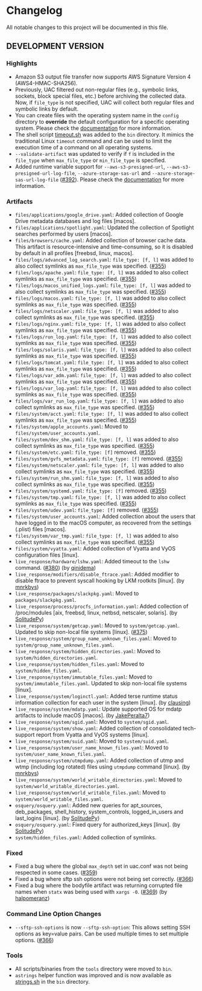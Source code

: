 # Changelog

All notable changes to this project will be documented in this file.

## DEVELOPMENT VERSION

### Highlights

- Amazon S3 output file transfer now supports AWS Signature Version 4 (AWS4-HMAC-SHA256).
- Previously, UAC filtered out non-regular files (e.g., symbolic links, sockets, block special files, etc.) before archiving the collected data. Now, if `file_type` is not specified, UAC will collect both regular files and symbolic links by default.
- You can create files with the operating system name in the `config` directory to **override** the default configuration for a specific operating system. Please check the [documentation](https://tclahr.github.io/uac-docs/config_file/) for more information.
- The shell script [timeout.sh](https://github.com/tclahr/timeout.sh) was added to the `bin` directory. It mimics the traditional Linux `timeout` command and can be used to limit the execution time of a command on all operating systems.
- `--validate-artifact` was updated to verify if `f` is included in the `file_type` when `max_file_type` or `min_file_type` is specified.
- Added runtime variable support for `--aws-s3-presigned-url`, `--aws-s3-presigned-url-log-file`, `--azure-storage-sas-url` and `--azure-storage-sas-url-log-file` ([#392](https://github.com/tclahr/uac/issues/392)). Please check the [documentation](https://tclahr.github.io/uac-docs/runtime_variables/) for more information.

### Artifacts

- `files/applications/google_drive.yaml`: Added collection of Google Drive metadata databases and log files [macos].
- `files/applications/spotlight.yaml`: Updated the collection of Spotlight searches performed by users [macos].
- `files/browsers/cache.yaml`: Added collection of browser cache data. This artifact is resource-intensive and time-consuming, so it is disabled by default in all profiles [freebsd, linux, macos].
- `files/logs/advanced_log_search.yaml`: `file_type: [f, l]` was added to also collect symlinks as `max_file_type` was specified. ([#355](https://github.com/tclahr/uac/issues/355))
- `files/logs/apache.yaml`: `file_type: [f, l]` was added to also collect symlinks as `max_file_type` was specified. ([#355](https://github.com/tclahr/uac/issues/355))
- `files/logs/macos_unified_logs.yaml`: `file_type: [f, l]` was added to also collect symlinks as `max_file_type` was specified. ([#355](https://github.com/tclahr/uac/issues/355))
- `files/logs/macos.yaml`: `file_type: [f, l]` was added to also collect symlinks as `max_file_type` was specified. ([#355](https://github.com/tclahr/uac/issues/355))
- `files/logs/netscaler.yaml`: `file_type: [f, l]` was added to also collect symlinks as `max_file_type` was specified. ([#355](https://github.com/tclahr/uac/issues/355))
- `files/logs/nginx.yaml`: `file_type: [f, l]` was added to also collect symlinks as `max_file_type` was specified. ([#355](https://github.com/tclahr/uac/issues/355))
- `files/logs/run_log.yaml`: `file_type: [f, l]` was added to also collect symlinks as `max_file_type` was specified. ([#355](https://github.com/tclahr/uac/issues/355))
- `files/logs/solaris.yaml`: `file_type: [f, l]` was added to also collect symlinks as `max_file_type` was specified. ([#355](https://github.com/tclahr/uac/issues/355))
- `files/logs/tomcat.yaml`: `file_type: [f, l]` was added to also collect symlinks as `max_file_type` was specified. ([#355](https://github.com/tclahr/uac/issues/355))
- `files/logs/var_adm.yaml`: `file_type: [f, l]` was added to also collect symlinks as `max_file_type` was specified. ([#355](https://github.com/tclahr/uac/issues/355))
- `files/logs/var_log.yaml`: `file_type: [f, l]` was added to also collect symlinks as `max_file_type` was specified. ([#355](https://github.com/tclahr/uac/issues/355))
- `files/logs/var_run_log.yaml`: `file_type: [f, l]` was added to also collect symlinks as `max_file_type` was specified. ([#355](https://github.com/tclahr/uac/issues/355))
- `files/system/acct.yaml`: `file_type: [f, l]` was added to also collect symlinks as `max_file_type` was specified. ([#355](https://github.com/tclahr/uac/issues/355))
- `files/system/apple_accounts.yaml`: Moved to `files/system/user_accounts.yaml`.
- `files/system/dev_shm.yaml`: `file_type: [f, l]` was added to also collect symlinks as `max_file_type` was specified. ([#355](https://github.com/tclahr/uac/issues/355))
- `files/system/etc.yaml`: `file_type: [f]` removed. ([#355](https://github.com/tclahr/uac/issues/355))
- `files/system/gvfs_metadata.yaml`: `file_type: [f]` removed. ([#355](https://github.com/tclahr/uac/issues/355))
- `files/system/netscaler.yaml`: `file_type: [f, l]` was added to also collect symlinks as `max_file_type` was specified. ([#355](https://github.com/tclahr/uac/issues/355))
- `files/system/run_shm.yaml`: `file_type: [f, l]` was added to also collect symlinks as `max_file_type` was specified. ([#355](https://github.com/tclahr/uac/issues/355))
- `files/system/systemd.yaml`: `file_type: [f]` removed. ([#355](https://github.com/tclahr/uac/issues/355))
- `files/system/tmp.yaml`: `file_type: [f, l]` was added to also collect symlinks as `max_file_type` was specified. ([#355](https://github.com/tclahr/uac/issues/355))
- `files/system/udev.yaml`: `file_type: [f]` removed. ([#355](https://github.com/tclahr/uac/issues/355))
- `files/system/user_accounts.yaml`: Added collection about the users that have logged in to the macOS computer, as recovered from the settings (.plist) files [macos].
- `files/system/var_tmp.yaml`: `file_type: [f, l]` was added to also collect symlinks as `max_file_type` was specified. ([#355](https://github.com/tclahr/uac/issues/355))
- `files/system/vyatta.yaml`: Added collection of Vyatta and VyOS configuration files [linux].
- `live_response/hardware/lshw.yaml`: Added timeout to the `lshw` command. ([#380](https://github.com/tclahr/uac/issues/380)) (by [qinidema](https://github.com/qinidema))
- `live_response/modifiers/disable_ftrace.yaml`: Added modifier to disable ftrace to prevent syscall hooking by LKM rootkits [linux]. (by [mnrkbys](https://github.com/mnrkbys))
- `live_response/packages/slackpkg.yaml`: Moved to `packages/slackpkg.yaml`.
- `live_response/process/procfs_information.yaml`: Added collection of /proc/modules [aix, freebsd, linux, netbsd, netscaler, solaris]. (by [SolitudePy](https://github.com/SolitudePy))
- `live_response/system/getcap.yaml`: Moved to `system/getcap.yaml`. Updated to skip non-local file systems [linux]. ([#375](https://github.com/tclahr/uac/issues/375))
- `live_response/system/group_name_unknown_files.yaml`: Moved to `system/group_name_unknown_files.yaml`.
- `live_response/system/hidden_directories.yaml`: Moved to `system/hidden_directories.yaml`.
- `live_response/system/hidden_files.yaml`: Moved to `system/hidden_files.yaml`.
- `live_response/system/immutable_files.yaml`: Moved to `system/immutable_files.yaml`. Updated to skip non-local file systems [linux].
- `live_response/system/loginctl.yaml`: Added terse runtime status information collection for each user in the system [linux]. (by [clausing](https://github.com/clausing))
- `live_response/system/mdatp.yaml`: Update supported OS for mdatp artifacts to include macOS [macos]. (by [JakePeralta7](https://github.com/JakePeralta7))
- `live_response/system/sgid.yaml`: Moved to `system/sgid.yaml`.
- `live_response/system/show.yaml`: Added collection of consolidated tech-support report from Vyatta and VyOS systems [linux].
- `live_response/system/suid.yaml`: Moved to `system/suid.yaml`.
- `live_response/system/user_name_known_files.yaml`: Moved to `system/user_name_known_files.yaml`.
- `live_response/system/utmpdump.yaml`: Added collection of utmp and wtmp (including log rotated) files using `utmpdump` command [linux]. (by [mnrkbys](https://github.com/mnrkbys))
- `live_response/system/world_writable_directories.yaml`: Moved to `system/world_writable_directories.yaml`.
- `live_response/system/world_writable_files.yaml`: Moved to `system/world_writable_files.yaml`.
- `osquery/osquery.yaml`: Added new queries for apt_sources, deb_packages, shell_history, system_controls, logged_in_users and last_logins [linux]. (by [SolitudePy](https://github.com/SolitudePy))
- `osquery/osquery.yaml`: Fixed query for authorized_keys [linux]. (by [SolitudePy](https://github.com/SolitudePy))
- `system/hidden_files.yaml`: Added collection of symlinks.

### Fixed

- Fixed a bug where the global `max_depth` set in uac.conf was not being respected in some cases. ([#359](https://github.com/tclahr/uac/issues/359))
- Fixed a bug where sftp ssh options were not being set correctly. ([#366](https://github.com/tclahr/uac/issues/366))
- Fixed a bug where the bodyfile artifact was returning corrupted file names when `statx` was being used with `xargs -0`. ([#369](https://github.com/tclahr/uac/issues/369)) (by [halpomeranz](https://github.com/halpomeranz))

### Command Line Option Changes

- `--sftp-ssh-options` is now `--sftp-ssh-option`: This allows setting SSH options as key=value pairs. Can be used multiple times to set multiple options. ([#366](https://github.com/tclahr/uac/issues/366))

### Tools

- All scripts/binaries from the `tools` directory were moved to `bin`.
- `astrings` helper function was improved and is now available as [strings.sh](https://github.com/tclahr/strings.sh) in the `bin` directory.
